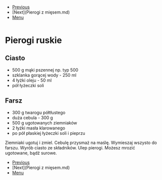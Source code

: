 <!-- Navigation Menu Start -->

- [Previous](Pierniki.md)
- [Next](Pierogi z mięsem.md)
- [Menu](README.md)

<div style="margin-bottom: 50px"></div>

<!-- /Navigation Menu Start -->

# Pierogi ruskie

## Ciasto

- 500 g mąki pszennej np. typ 500
- szklanka gorącej wody - 250 ml
- 4 łyżki oleju - 50 ml
- pół łyżeczki soli

## Farsz

- 300 g twarogu półtłustego
- duża cebula - 300 g
- 500 g ugotowanych ziemniaków
- 2 łyżki masła klarowanego
- po pół płaskiej łyżeczki soli i pieprzu

Ziemniaki ugotuj i zmiel. Cebulę przysmaż na maślę. Wymieszaj wszysto do farszu. Wyrób ciasto ze składników. Ulep pierogi. Możesz mrozić ugotowane, bądź surowe.

<!-- Navigation Menu End -->

- [Previous](Pierniki.md)
- [Next](Pierogi z mięsem.md)
- [Menu](README.md)

<div style="margin-bottom: 50px"></div>

<!-- /Navigation Menu End -->